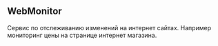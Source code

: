 ## WebMonitor

Сервис по отслеживанию изменений на интернет сайтах. Например мониторинг цены на странице интернет магазина.
